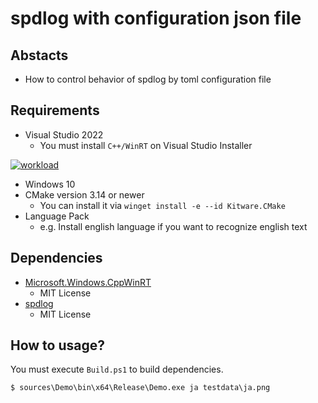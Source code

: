 # spdlog with configuration json file

## Abstacts

* How to control behavior of spdlog by toml configuration file

## Requirements

* Visual Studio 2022
  * You must install `C++/WinRT` on Visual Studio Installer

[![workload](./images/workload.png "workload")](./images/workload.png)

* Windows 10
* CMake version 3.14 or newer
  * You can install it via `winget install -e --id Kitware.CMake`
* Language Pack
  * e.g. Install english language if you want to recognize english text

## Dependencies

* [Microsoft.Windows.CppWinRT](https://github.com/Microsoft/cppwinrt)
  * MIT License
* [spdlog](https://github.com/gabime/spdlog)
  * MIT License

## How to usage?

You must execute `Build.ps1` to build dependencies.

````cmd
$ sources\Demo\bin\x64\Release\Demo.exe ja testdata\ja.png

````
